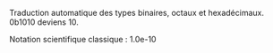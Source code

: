 Traduction automatique des types binaires, octaux et hexadécimaux. 0b1010 deviens 10.

Notation scientifique classique : 1.0e-10

